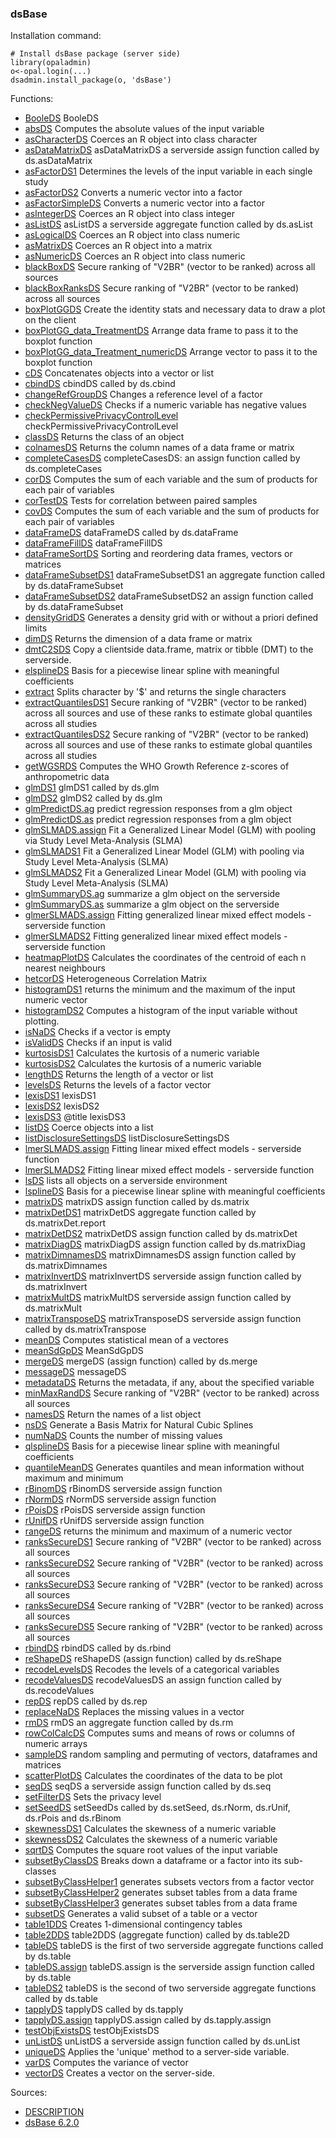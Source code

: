 

### dsBase

Installation command:

	# Install dsBase package (server side)
	library(opaladmin)
	o<-opal.login(...)
	dsadmin.install_package(o, 'dsBase')

Functions:


* [BooleDS](BooleDS.html) BooleDS
* [absDS](absDS.html) Computes the absolute values of the input variable
* [asCharacterDS](asCharacterDS.html) Coerces an R object into class character
* [asDataMatrixDS](asDataMatrixDS.html) asDataMatrixDS a serverside assign function called by ds.asDataMatrix
* [asFactorDS1](asFactorDS1.html) Determines the levels of the input variable in each single study
* [asFactorDS2](asFactorDS2.html) Converts a numeric vector into a factor
* [asFactorSimpleDS](asFactorSimpleDS.html) Converts a numeric vector into a factor
* [asIntegerDS](asIntegerDS.html) Coerces an R object into class integer
* [asListDS](asListDS.html) asListDS a serverside aggregate function called by ds.asList
* [asLogicalDS](asLogicalDS.html) Coerces an R object into class numeric
* [asMatrixDS](asMatrixDS.html) Coerces an R object into a matrix
* [asNumericDS](asNumericDS.html) Coerces an R object into class numeric
* [blackBoxDS](blackBoxDS.html) Secure ranking of "V2BR" (vector to be ranked) across all sources
* [blackBoxRanksDS](blackBoxRanksDS.html) Secure ranking of "V2BR" (vector to be ranked) across all sources
* [boxPlotGGDS](boxPlotGGDS.html) Create the identity stats and necessary data to draw a plot on the client
* [boxPlotGG_data_TreatmentDS](boxPlotGG_data_TreatmentDS.html) Arrange data frame to pass it to the boxplot function
* [boxPlotGG_data_Treatment_numericDS](boxPlotGG_data_Treatment_numericDS.html) Arrange vector to pass it to the boxplot function
* [cDS](cDS.html) Concatenates objects into a vector or list
* [cbindDS](cbindDS.html) cbindDS called by ds.cbind
* [changeRefGroupDS](changeRefGroupDS.html) Changes a reference level of a factor
* [checkNegValueDS](checkNegValueDS.html) Checks if a numeric variable has negative values
* [checkPermissivePrivacyControlLevel](checkPermissivePrivacyControlLevel.html) checkPermissivePrivacyControlLevel
* [classDS](classDS.html) Returns the class of an object
* [colnamesDS](colnamesDS.html) Returns the column names of a data frame or matrix
* [completeCasesDS](completeCasesDS.html) completeCasesDS: an assign function called by ds.completeCases
* [corDS](corDS.html) Computes the sum of each variable and the sum of products for each pair of variables
* [corTestDS](corTestDS.html) Tests for correlation between paired samples
* [covDS](covDS.html) Computes the sum of each variable and the sum of products for each pair of variables
* [dataFrameDS](dataFrameDS.html) dataFrameDS called by ds.dataFrame
* [dataFrameFillDS](dataFrameFillDS.html) dataFrameFillDS
* [dataFrameSortDS](dataFrameSortDS.html) Sorting and reordering data frames, vectors or matrices
* [dataFrameSubsetDS1](dataFrameSubsetDS1.html) dataFrameSubsetDS1 an aggregate function called by ds.dataFrameSubset
* [dataFrameSubsetDS2](dataFrameSubsetDS2.html) dataFrameSubsetDS2 an assign function called by ds.dataFrameSubset
* [densityGridDS](densityGridDS.html) Generates a density grid with or without a priori defined limits
* [dimDS](dimDS.html) Returns the dimension of a data frame or matrix
* [dmtC2SDS](dmtC2SDS.html) Copy a clientside data.frame, matrix or tibble (DMT) to the serverside.
* [elsplineDS](elsplineDS.html) Basis for a piecewise linear spline with meaningful coefficients
* [extract](extract.html) Splits character by '$' and returns the single characters
* [extractQuantilesDS1](extractQuantilesDS1.html) Secure ranking of "V2BR" (vector to be ranked) across all sources and use of these ranks to estimate global quantiles across all studies
* [extractQuantilesDS2](extractQuantilesDS2.html) Secure ranking of "V2BR" (vector to be ranked) across all sources and use of these ranks to estimate global quantiles across all studies
* [getWGSRDS](getWGSRDS.html) Computes the WHO Growth Reference z-scores of anthropometric data
* [glmDS1](glmDS1.html) glmDS1 called by ds.glm
* [glmDS2](glmDS2.html) glmDS2 called by ds.glm
* [glmPredictDS.ag](glmPredictDS.ag.html) predict regression responses from a glm object
* [glmPredictDS.as](glmPredictDS.as.html) predict regression responses from a glm object
* [glmSLMADS.assign](glmSLMADS.assign.html) Fit a Generalized Linear Model (GLM) with pooling via Study Level Meta-Analysis (SLMA)
* [glmSLMADS1](glmSLMADS1.html) Fit a Generalized Linear Model (GLM) with pooling via Study Level Meta-Analysis (SLMA)
* [glmSLMADS2](glmSLMADS2.html) Fit a Generalized Linear Model (GLM) with pooling via Study Level Meta-Analysis (SLMA)
* [glmSummaryDS.ag](glmSummaryDS.ag.html) summarize a glm object on the serverside
* [glmSummaryDS.as](glmSummaryDS.as.html) summarize a glm object on the serverside
* [glmerSLMADS.assign](glmerSLMADS.assign.html) Fitting generalized linear mixed effect models - serverside function
* [glmerSLMADS2](glmerSLMADS2.html) Fitting generalized linear mixed effect models - serverside function
* [heatmapPlotDS](heatmapPlotDS.html) Calculates the coordinates of the centroid of each n nearest neighbours
* [hetcorDS](hetcorDS.html) Heterogeneous Correlation Matrix
* [histogramDS1](histogramDS1.html) returns the minimum and the maximum of the input numeric vector
* [histogramDS2](histogramDS2.html) Computes a histogram of the input variable without plotting.
* [isNaDS](isNaDS.html) Checks if a vector is empty
* [isValidDS](isValidDS.html) Checks if an input is valid
* [kurtosisDS1](kurtosisDS1.html) Calculates the kurtosis of a numeric variable
* [kurtosisDS2](kurtosisDS2.html) Calculates the kurtosis of a numeric variable
* [lengthDS](lengthDS.html) Returns the length of a vector or list
* [levelsDS](levelsDS.html) Returns the levels of a factor vector
* [lexisDS1](lexisDS1.html) lexisDS1
* [lexisDS2](lexisDS2.html) lexisDS2
* [lexisDS3](lexisDS3.html) @title lexisDS3
* [listDS](listDS.html) Coerce objects into a list
* [listDisclosureSettingsDS](listDisclosureSettingsDS.html) listDisclosureSettingsDS
* [lmerSLMADS.assign](lmerSLMADS.assign.html) Fitting linear mixed effect models - serverside function
* [lmerSLMADS2](lmerSLMADS2.html) Fitting linear mixed effect models - serverside function
* [lsDS](lsDS.html) lists all objects on a serverside environment
* [lsplineDS](lsplineDS.html) Basis for a piecewise linear spline with meaningful coefficients
* [matrixDS](matrixDS.html) matrixDS assign function called by ds.matrix
* [matrixDetDS1](matrixDetDS1.html) matrixDetDS aggregate function called by ds.matrixDet.report
* [matrixDetDS2](matrixDetDS2.html) matrixDetDS assign function called by ds.matrixDet
* [matrixDiagDS](matrixDiagDS.html) matrixDiagDS assign function called by ds.matrixDiag
* [matrixDimnamesDS](matrixDimnamesDS.html) matrixDimnamesDS assign function called by ds.matrixDimnames
* [matrixInvertDS](matrixInvertDS.html) matrixInvertDS serverside assign function called by ds.matrixInvert
* [matrixMultDS](matrixMultDS.html) matrixMultDS serverside assign function called by ds.matrixMult
* [matrixTransposeDS](matrixTransposeDS.html) matrixTransposeDS serverside assign function called by ds.matrixTranspose
* [meanDS](meanDS.html) Computes statistical mean of a vectores
* [meanSdGpDS](meanSdGpDS.html) MeanSdGpDS
* [mergeDS](mergeDS.html) mergeDS (assign function) called by ds.merge
* [messageDS](messageDS.html) messageDS
* [metadataDS](metadataDS.html) Returns the metadata, if any, about the specified variable
* [minMaxRandDS](minMaxRandDS.html) Secure ranking of "V2BR" (vector to be ranked) across all sources
* [namesDS](namesDS.html) Return the names of a list object
* [nsDS](nsDS.html) Generate a Basis Matrix for Natural Cubic Splines
* [numNaDS](numNaDS.html) Counts the number of missing values
* [qlsplineDS](qlsplineDS.html) Basis for a piecewise linear spline with meaningful coefficients
* [quantileMeanDS](quantileMeanDS.html) Generates quantiles and mean information without maximum and minimum
* [rBinomDS](rBinomDS.html) rBinomDS serverside assign function
* [rNormDS](rNormDS.html) rNormDS serverside assign function
* [rPoisDS](rPoisDS.html) rPoisDS serverside assign function
* [rUnifDS](rUnifDS.html) rUnifDS serverside assign function
* [rangeDS](rangeDS.html) returns the minimum and maximum of a numeric vector
* [ranksSecureDS1](ranksSecureDS1.html) Secure ranking of "V2BR" (vector to be ranked) across all sources
* [ranksSecureDS2](ranksSecureDS2.html) Secure ranking of "V2BR" (vector to be ranked) across all sources
* [ranksSecureDS3](ranksSecureDS3.html) Secure ranking of "V2BR" (vector to be ranked) across all sources
* [ranksSecureDS4](ranksSecureDS4.html) Secure ranking of "V2BR" (vector to be ranked) across all sources
* [ranksSecureDS5](ranksSecureDS5.html) Secure ranking of "V2BR" (vector to be ranked) across all sources
* [rbindDS](rbindDS.html) rbindDS called by ds.rbind
* [reShapeDS](reShapeDS.html) reShapeDS (assign function) called by ds.reShape
* [recodeLevelsDS](recodeLevelsDS.html) Recodes the levels of a categorical variables
* [recodeValuesDS](recodeValuesDS.html) recodeValuesDS an assign function called by ds.recodeValues
* [repDS](repDS.html) repDS called by ds.rep
* [replaceNaDS](replaceNaDS.html) Replaces the missing values in a vector
* [rmDS](rmDS.html) rmDS an aggregate function called by ds.rm
* [rowColCalcDS](rowColCalcDS.html) Computes sums and means of rows or columns of numeric arrays
* [sampleDS](sampleDS.html) random sampling and permuting of vectors, dataframes and matrices
* [scatterPlotDS](scatterPlotDS.html) Calculates the coordinates of the data to be plot
* [seqDS](seqDS.html) seqDS a serverside assign function called by ds.seq
* [setFilterDS](setFilterDS.html) Sets the privacy level
* [setSeedDS](setSeedDS.html) setSeedDs called by ds.setSeed, ds.rNorm, ds.rUnif, ds.rPois and ds.rBinom
* [skewnessDS1](skewnessDS1.html) Calculates the skewness of a numeric variable
* [skewnessDS2](skewnessDS2.html) Calculates the skewness of a numeric variable
* [sqrtDS](sqrtDS.html) Computes the square root values of the input variable
* [subsetByClassDS](subsetByClassDS.html) Breaks down a dataframe or a factor into its sub-classes
* [subsetByClassHelper1](subsetByClassHelper1.html) generates subsets vectors from a factor vector
* [subsetByClassHelper2](subsetByClassHelper2.html) generates subset tables from a data frame
* [subsetByClassHelper3](subsetByClassHelper3.html) generates subset tables from a data frame
* [subsetDS](subsetDS.html) Generates a valid subset of a table or a vector
* [table1DDS](table1DDS.html) Creates 1-dimensional contingency tables
* [table2DDS](table2DDS.html) table2DDS (aggregate function) called by ds.table2D
* [tableDS](tableDS.html) tableDS is the first of two serverside aggregate functions called by ds.table
* [tableDS.assign](tableDS.assign.html) tableDS.assign is the serverside assign function called by ds.table
* [tableDS2](tableDS2.html) tableDS is the second of two serverside aggregate functions called by ds.table
* [tapplyDS](tapplyDS.html) tapplyDS called by ds.tapply
* [tapplyDS.assign](tapplyDS.assign.html) tapplyDS.assign called by ds.tapply.assign
* [testObjExistsDS](testObjExistsDS.html) testObjExistsDS
* [unListDS](unListDS.html) unListDS a serverside assign function called by ds.unList
* [uniqueDS](uniqueDS.html) Applies the 'unique' method to a server-side variable.
* [varDS](varDS.html) Computes the variance of vector
* [vectorDS](vectorDS.html) Creates a vector on the server-side.

Sources:

* [DESCRIPTION](https://raw.github.com/datashield/dsBase/6.2.0/DESCRIPTION)
* [dsBase 6.2.0](https://github.com/datashield/dsBase/tree/6.2.0)
